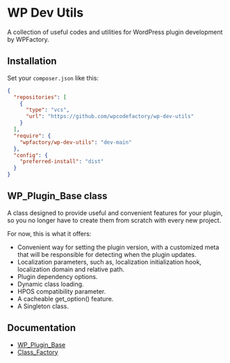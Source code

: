 # WP Dev Utils 

A collection of useful codes and utilities for WordPress plugin development by WPFactory.

## Installation
Set your `composer.json` like this:

```json
{
  "repositories": [    
    {
      "type": "vcs",
      "url": "https://github.com/wpcodefactory/wp-dev-utils"
    }
  ],
  "require": {   
    "wpfactory/wp-dev-utils": "dev-main"
  },
  "config": {
    "preferred-install": "dist"
  }
}
```

## WP_Plugin_Base class
A class designed to provide useful and convenient features for your plugin, so you no longer have to create them from scratch with every new project.

For now, this is what it offers:
- Convenient way for setting the plugin version, with a customized meta that will be responsible for detecting when the plugin updates.
- Localization parameters, such as, localization initialization hook, localization domain and relative path.
- Plugin dependency options.
- Dynamic class loading.
- HPOS compatibility parameter.
- A cacheable get_option() feature.
- A Singleton class.

## Documentation
* [WP_Plugin_Base](https://github.com/wpcodefactory/wp-dev-utils/wiki/WP_Plugin_Base)
* [Class_Factory](https://github.com/wpcodefactory/wp-dev-utils/wiki/Class_Factory)
